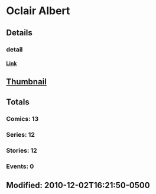 # Oclair  Albert 
## Details
### detail
#### [Link](http://marvel.com/comics/creators/854/oclair_albert?utm_campaign=apiRef&utm_source=225578a89fc76f3d20fbffda5d17a88d)
## [Thumbnail](http://i.annihil.us/u/prod/marvel/i/mg/b/e0/4bb6a4dc9c601.jpg)
## Totals
### Comics: 13
### Series: 12
### Stories: 12
### Events: 0
## Modified: 2010-12-02T16:21:50-0500